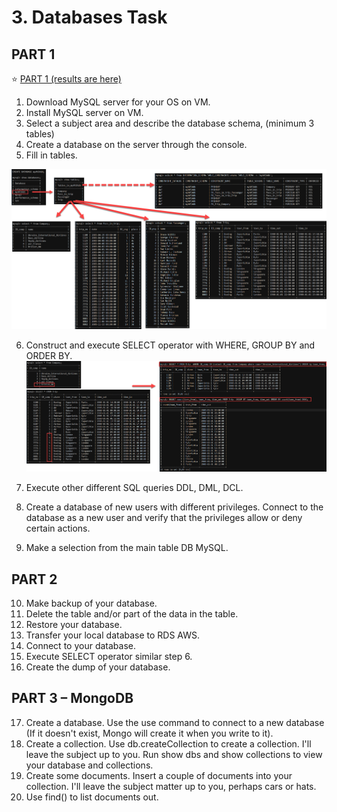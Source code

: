 # 3. Databases Task
## PART 1
:star: [PART 1 (results are here)](https://github.com/Ivan2navI/L1_EPAM/blob/main/3.%20Databases%20Task/TASK%20DB%20-%20Part%201.txt)
1. Download MySQL server for your OS on VM. 
2. Install MySQL server on VM. 
3. Select a subject area and describe the database schema, (minimum 3 tables) 
4. Create a database on the server through the console. 
5. Fill in tables.

![Task1__Q1_5](https://github.com/Ivan2navI/L1_EPAM/blob/main/3.%20Databases%20Task/info_and_pictures/Task1__Q1_5.png)

6. Construct and execute SELECT operator with WHERE, GROUP BY and ORDER BY.
![Task1__Q1_6](https://github.com/Ivan2navI/L1_EPAM/blob/main/3.%20Databases%20Task/info_and_pictures/Task1__Q6.png)

7. Execute other different SQL queries DDL, DML, DCL. 
8. Create a database of new users with different privileges. Connect to the database as a new user and verify that the privileges allow or deny certain actions. 
9. Make a selection from the main table DB MySQL.

## PART 2 
10. Make backup of your database. 
11. Delete the table and/or part of the data in the table. 
12. Restore your database.
13. Transfer your local database to RDS AWS.
14. Connect to your database.
15. Execute SELECT operator similar step 6.
16. Create the dump of your database.

## PART 3 – MongoDB 
17. Create a database. Use the use command to connect to a new database (If it doesn't exist, Mongo will create it when you write to it). 
18. Create a collection. Use db.createCollection to create a collection. I'll leave the subject up to you. Run show dbs and show collections to view your database and collections. 
19. Create some documents. Insert a couple of documents into your collection. I'll leave the subject matter up to you, perhaps cars or hats. 
20. Use find() to list documents out. 
